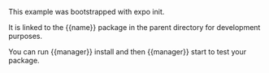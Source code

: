 This example was bootstrapped with expo init.

It is linked to the {{name}} package in the parent directory for development purposes.

You can run {{manager}} install and then {{manager}} start to test your package.